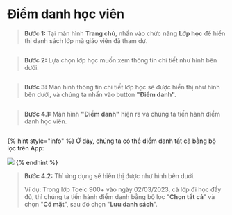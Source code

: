 # Điểm danh học viên

> **Bước 1:** Tại màn hình **Trang chủ**, nhấn vào chức năng **Lớp học** để hiển thị danh sách lớp mà giáo viên đã tham dự.&#x20;

<figure><img src="../.gitbook/assets/image (6) (1).png" alt=""><figcaption></figcaption></figure>

> **Bước 2:** Lựa chọn lớp học muốn xem thông tin chi tiết như hình bên dưới.

<figure><img src="../.gitbook/assets/image (7) (1).png" alt=""><figcaption></figcaption></figure>

> **Bước 3:** Màn hình thông tin chi tiết lớp học sẽ được hiển thị như hình bên dưới, và chúng ta nhấn vào button **"Điểm danh".**

<figure><img src="../.gitbook/assets/image (21).png" alt=""><figcaption></figcaption></figure>

> **Bước 4.1:** Màn hình **"Điểm danh"** hiện ra và chúng ta tiến hành điểm danh học viên.&#x20;

<figure><img src="../.gitbook/assets/image (20) (4).png" alt=""><figcaption></figcaption></figure>

{% hint style="info" %}
Ở đây, chúng ta có thể điểm danh tất cả bằng bộ lọc trên App:

![](<../.gitbook/assets/image (24).png>)
{% endhint %}

> **Bước 4.2:** Thì ứng dụng sẽ hiển thị được như hình bên dưới.
>
> Ví dụ: Trong lớp Toeic 900+ vào ngày 02/03/2023, cả lớp đi học đầy đủ, thì chúng ta tiến hành điểm danh bằng bộ lọc "**Chọn tất cả**" và chọn "**Có mặt**", sau đó chọn "**Lưu danh sách**".

<figure><img src="../.gitbook/assets/image (18).png" alt=""><figcaption></figcaption></figure>
